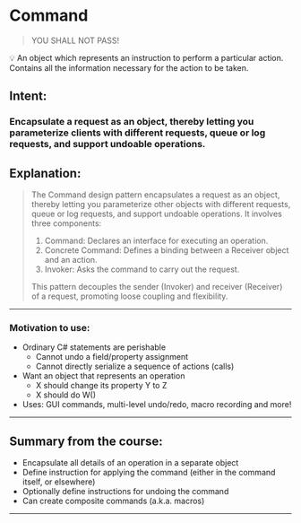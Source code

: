 # Command

> YOU SHALL NOT PASS!
>

<aside>
💡 An object which represents an instruction to perform a particular action. Contains all the information necessary for the action to be taken.

</aside>

## Intent:

### Encapsulate a request as an object, thereby letting you parameterize clients with different requests, queue or log requests, and support undoable operations.

## Explanation:

> The Command design pattern encapsulates a request as an object, thereby letting you parameterize other objects with different requests, queue or log requests, and support undoable operations. It involves three components:
>
> 1. Command: Declares an interface for executing an operation.
> 2. Concrete Command: Defines a binding between a Receiver object and an action.
> 3. Invoker: Asks the command to carry out the request.
>
> This pattern decouples the sender (Invoker) and receiver (Receiver) of a request, promoting loose coupling and flexibility.
>

---

### Motivation to use:

- Ordinary C# statements are perishable
    - Cannot undo a field/property assignment
    - Cannot directly serialize a sequence of actions (calls)
- Want an object that represents an operation
    - X should change its property Y to Z
    - X should do W()
- Uses: GUI commands, multi-level undo/redo, macro recording and more!

---

## Summary from the course:

- Encapsulate all details of an operation in a separate object
- Define instruction for applying the command (either in the command itself, or elsewhere)
- Optionally define instructions for undoing the command
- Can create composite commands (a.k.a. macros)

---